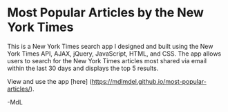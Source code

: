 # Most Popular Articles by the New York Times

This is a New York Times search app I designed and built using the New York Times API, AJAX, jQuery, JavaScript, HTML, and CSS. The app allows users to search for the New York Times articles most shared via email within the last 30 days and displays the top 5 results. 

View and use the app [here] (https://mdlmdel.github.io/most-popular-articles/). 

-MdL